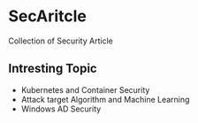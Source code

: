# SecAritcle
Collection of Security Article


## Intresting Topic
 - Kubernetes and Container Security
 - Attack target Algorithm and Machine Learning
 - Windows AD Security
